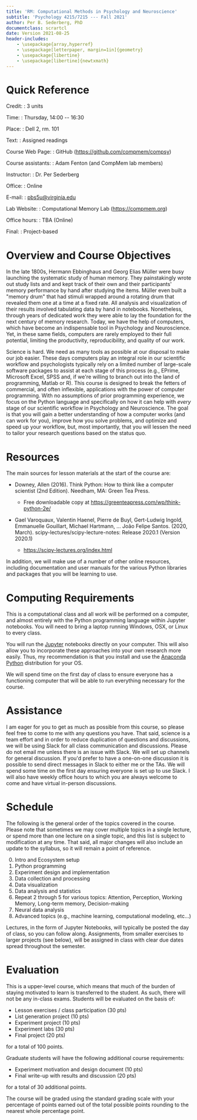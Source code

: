 ```yaml
---
title: 'RM: Computational Methods in Psychology and Neuroscience'
subtitle: 'Psychology 4215/7215 --- Fall 2021'
author: Per B. Sederberg, PhD
documentclass: scrartcl
date: Version 2021-08-25
header-includes:
    - \usepackage{array,hyperref}
    - \usepackage[letterpaper, margin=1in]{geometry}
    - \usepackage{libertine} 
    - \usepackage[libertine]{newtxmath}
---
```



# Quick Reference

Credit:
:    3 units

Time:
:    Thursday, 14:00 -- 16:30

Place:
:    Dell 2, rm. 101

Text:
:    Assigned readings

Course Web Page:
:    GitHub (https://github.com/compmem/compsy)

Course assistants:
:    Adam Fenton (and CompMem lab members)

Instructor:
:    Dr. Per Sederberg

Office:
:    Online

E-mail:
:    pbs5u@virginia.edu

Lab Website:
:    Computational Memory Lab (https://compmem.org)

Office hours:
:    TBA (Online)

Final:
:    Project-based



# Overview and Course Objectives

In the late 1800s, Hermann Ebbinghaus and Georg Elias Müller were busy launching the systematic study of human memory. They painstakingly wrote out study lists and and kept track of their own and their participants' memory performance by hand after studying the items. Müller even built a "memory drum" that had stimuli wrapped around a rotating drum that revealed them one at a time at a fixed rate. All analysis and visualization of their results involved tabulating data by hand in notebooks. Nonetheless, through years of dedicated work they were able to lay the foundation for the next century of memory research. Today, we have the help of computers, which have become an indispensable tool in Psychology and Neuroscience. Yet, in these same fields, computers are rarely employed to their full potential, limiting the productivity, reproducibility, and quality of our work. 

Science is hard.  We need as many tools as possible at our disposal to make our job easier.  These days computers play an integral role in our scientific workflow and psychologists typically rely on a limited number of large-scale software packages to assist at each stage of this process (e.g., EPrime, Microsoft Excel, SPSS and, if we're willing to branch out into the land of programming, Matlab or R).  This course is designed to break the fetters of commercial, and often inflexible, applications with the power of computer programming. With no assumptions of prior programming experience, we focus on the Python language and specifically on how it can help with *every* stage of our scientific workflow in Psychology and Neuroscience.  The goal is that you will gain a better understanding of how a computer works (and can work for you), improve how you solve problems, and optimize and speed up your workflow, but, most importantly, that you will lessen the need to tailor your research questions based on the status quo.


# Resources

The main sources for lesson materials at the start of the course are:

- Downey, Allen (2016). Think Python: How to think like a computer scientist (2nd Edition). 
  Needham, MA: Green Tea Press. 
  - Free downloadable copy at https://greenteapress.com/wp/think-python-2e/

- Gael Varoquaux, Valentin Haenel, Pierre de Buyl, Gert-Ludwig Ingold, Emmanuelle Gouillart, Michael Hartmann, ... João Felipe Santos. (2020, March). scipy-lectures/scipy-lecture-notes: Release 2020.1 (Version 2020.1)
  - https://scipy-lectures.org/index.html

In addition, we will make use of a number of other online resources, including documentation and user manuals for the various Python libraries and packages that you will be learning to use.


# Computing Requirements

This is a computational class and all work will be performed on a computer, and almost entirely with the Python programming language within Jupyter notebooks. You will need to bring a laptop running Windows, OSX, or Linux to every class. 

You will run the [Jupyter](https://jupyter.org) notebooks directly on your computer. This will also allow you to incorporate these approaches into your own research more easily. Thus, my recommendation is that you install and use the [Anaconda Python](https://www.anaconda.com/download/) distribution for your OS. 

We will spend time on the first day of class to ensure everyone has a functioning computer that will be able to run everything necessary for the course.


# Assistance

I am eager for you to get as much as possible from this course, so please feel free to come to me with any questions you have. That said, science is a team effort and in order to reduce duplication of questions and discussions, we will be using Slack for all class communication and discussions. Please do not email me unless there is an issue with Slack. We will set up channels for general discussion. If you'd prefer to have a one-on-one discussion it is possible to send direct messages in Slack to either me or the TAs. We will spend some time on the first day ensuring everyone is set up to use Slack. I will also have weekly office hours to which you are always welcome to come and have virtual in-person discussions.


# Schedule

The following is the general order of the topics covered in the course. Please note that sometimes we may cover multiple topics in a single lecture, or spend more than one lecture on a single topic, and this list is subject to modification at any time. That said, all major changes will also include an update to the syllabus, so it will remain a point of reference.

0. Intro and Ecosystem setup
1. Python programming
2. Experiment design and implementation
3. Data collection and processing
4. Data visualization
5. Data analysis and statistics
6. Repeat 2 through 5 for various topics: Attention, Perception, Working Memory, Long-term memory, Decision-making
7. Neural data analysis
8. Advanced topics (e.g., machine learning, computational modeling, etc...)

Lectures, in the form of Jupyter Notebooks, will typically be posted the day of class, so you can follow along. Assignments, from smaller exercises to larger projects (see below), will be assigned in class with clear due dates spread throughout the semester.


# Evaluation

This is a upper-level course, which means that much of the burden of staying motivated to learn is transferred to the student. As such, there will not be any in-class exams. Students will be evaluated on the basis of:

- Lesson exercises / class participation (30 pts)
- List generation project (10 pts)
- Experiment project (10 pts)
- Experiment labs (30 pts)
- Final project (20 pts)

for a total of 100 points.

Graduate students will have the following additional course requirements:

- Experiment motivation and design document (10 pts)
- Final write-up with results and discussion (20 pts)

for a total of 30 additional points.

The course will be graded using the standard grading scale with your percentage of points earned out of the total possible points rounding to the nearest whole percentage point.




